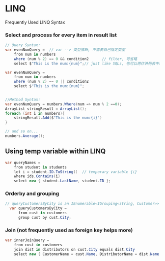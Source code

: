 # LINQ



Frequently Used LINQ Syntax



### Select and process for every item in result list

```C#
// Query Syntax:
var evenNumQuery =  // var --> 类型推断, 不需要自己指定类型
    from num in numbers
    where (num % 2) == 0 && condition2		// filter, 可省略
    select $"This is the num:{num}";// just like SQLs, 也可以用作讲列表中每个元素进行特定操作

var evenNumQuery =  
    from num in numbers
    where (num % 2) == 0 || condition2		
    select $"This is the num:{num}";
    

//Method Syntax:
var evenNumQuery = numbers.Where(num => num % 2 ==0);
ArrayList stringResutl = ArrayList();
foreach (int i in numbers){
    stringResutl.Add($"This is the num:{i}")
}

// and so on...
numbers.Average();

```



## Using temp variable within LINQ

```c#
var queryNames =
    from student in students
    let i = student.ID.ToString()  // temporary variable {i}
    where ids.Contains(i)
    select new { student.LastName, student.ID };
```





### Orderby and grouping

```c#
// queryCustomersByCity is an IEnumerable<IGrouping<string, Customer>>
  var queryCustomersByCity =
      from cust in customers
      group cust by cust.City;
```



### Join (not frequently used as foreign key helps more)

```c#
var innerJoinQuery =
    from cust in customers
    join dist in distributors on cust.City equals dist.City
    select new { CustomerName = cust.Name, DistributorName = dist.Name };
```


